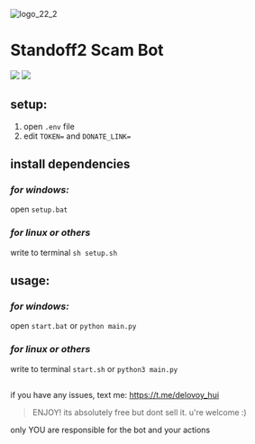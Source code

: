 ![logo_22_2](https://user-images.githubusercontent.com/61238982/211483258-5f9948fb-4ac5-4ada-a906-ecf15b95f0ec.jpg)

# Standoff2 Scam Bot
![](https://img.shields.io/badge/Python-316192?style=for-the-badge&logo=python&logoColor=white&color=3776AB)
![](https://img.shields.io/badge/Aiogram-316192?style=for-the-badge&logo=aiohttp&logoColor=white&color=3776AB)


## setup:
1. open `.env` file
2. edit `TOKEN=` and `DONATE_LINK=`

## install dependencies
### *for windows:*
open `setup.bat`
### *for linux or others*
write to terminal `sh setup.sh`

## usage:
### *for windows:*
open `start.bat` or `python main.py`

### *for linux or others*
write to terminal `start.sh` or `python3 main.py`

##
if you have any issues, text me: https://t.me/delovoy_hui

> ENJOY! its absolutely free but dont sell it. u're welcome :)

only YOU are responsible for the bot and your actions
